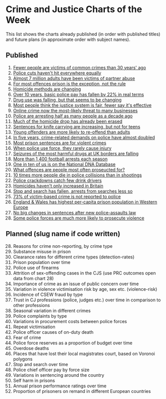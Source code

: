 # Crime and Justice Charts of the Week

This list shows the charts already published (in order with published titles) 
and future plans (in approximate order with subject names).


## Published

1. [Fewer people are victims of common crimes than 30 years' ago](http://lesscrime.info/post/crime-trends/)
2. [Police cuts haven't hit everywhere equally](http://lesscrime.info/post/police-numbers/)
3. [Almost 7 million adults have been victims of partner abuse](http://lesscrime.info/post/partner-abuse/)
4. [For most offences prison is the exception, not the rule](http://lesscrime.info/post/prison-likelihood/)
5. [Homicide methods are changing](http://lesscrime.info/post/homicide-methods/)
6. [Over 10 years, basic police pay has fallen by 22% in real terms](http://lesscrime.info/post/police-pay/)
7. [Drug use was falling, but that seems to be changing](http://lesscrime.info/post/drug-use/)
8. [Most people think the justice system is fair, fewer say it's effective](http://lesscrime.info/post/fairness-perception/)
9. [Online crime now the most-likely threat to many businesses](http://lesscrime.info/post/business-crime/)
10. [Police are arresting half as many people as a decade ago](http://lesscrime.info/post/police-arrests/)
11. [Much of the homicide drop has already been erased](http://lesscrime.info/post/homicide-trends/)
12. [Sentences for knife carrying are increasing, but not for teens](http://lesscrime.info/post/knife-sentencing/)
13. [Young offenders are more likely to re-offend than adults](http://lesscrime.info/post/reoffending-rates/)
14. [In five years, crime-related demands on police have almost doubled](http://lesscrime.info/post/crime-pressure/)
15. [Most prison sentences are for violent crimes](http://lesscrime.info/post/prisoner-types/)
16. [When police use force, they rarely cause injury](http://lesscrime.info/post/use-of-force/)
17. [Seizures of the most harmful drugs at UK borders are falling](http://lesscrime.info/post/drug-seizures/)
18. [More than 1,400 football arrests each season](http://lesscrime.info/post/football-arrests/)
19. [One in ten of us is on the National DNA Database](http://lesscrime.info/post/dna-database/)
20. [What offences are people most often proseucted for?](http://lesscrime.info/post/common-prosecutions/)
21. [10 times more people die in police collisions than in shootings](http://lesscrime.info/post/custody-deaths/)
22. [Police crackdowns catch few drink drivers](http://lesscrime.info/post/breath-tests/)
23. [Homicides haven't only increased in Britain](http://lesscrime.info/post/homicide-europe/)
24. [Stop and search has fallen, arrests from searches less so](http://lesscrime.info/post/search-arrests/)
25. [73% of victim-based crime is not reported to police](http://lesscrime.info/post/crime-reporting/)
26. [England & Wales has highest per-capita prison population in Western Europe](http://lesscrime.info/post/prison-europe/)
27. [No big changes in sentences after new police-assaults law](http://lesscrime.info/post/police-assaults/)
28. [Some police forces are much more likely to prosecute violence](http://lesscrime.info/post/violence-prosecutions/)

## Planned (slug name if code written)

28. Reasons for crime non-reporting, by crime type
29. Substance misuse in prison
30. Clearance rates for different crime types (detection-rates)
31. Prison population over time
32. Police use of firearms
33. Attrition of sex-offending cases in the CJS (use PRC outcomes open data from chart 28)
34. Importance of crime as an issue of public concern over time
35. Variation in violence victimisation risk by age, sex etc. (violence-risk)
36. Incidence of CSEW fraud by type
37. Trust in CJ professions (police, judges etc.) over time in comparison to other professions
38. Seasonal variation in different crimes
39. Police complaints by type
40. Variations in procurement costs between police forces
41. Repeat victimisation
42. Police officer causes of on-duty death
43. Fear of crime
44. Police force reserves as a proportion of budget over time
45. Overdose deaths
46. Places that have lost their local magistrates court, based on Voronoi polygons
47. Stop and search over time
48. Police chief officer pay by force size
49. Variations in sentencing around the country
51. Self harm in prisons
52. Annual prison performance ratings over time
53. Proportion of prisoners on remand in different European countries
